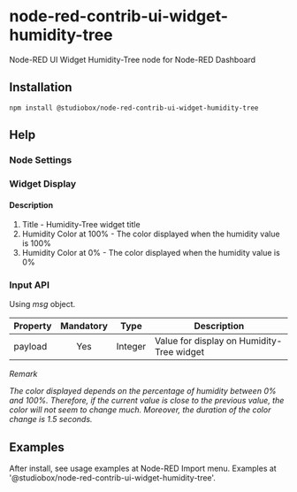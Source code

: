 # node-red-contrib-ui-widget-humidity-tree
Node-RED UI Widget Humidity-Tree node for Node-RED Dashboard

## Installation
```
npm install @studiobox/node-red-contrib-ui-widget-humidity-tree
```

## Help

### Node Settings



### Widget Display



#### Description

1. Title - Humidity-Tree widget title
2. Humidity Color at 100% - The color displayed when the humidity value is 100%
3. Humidity Color at 0% - The color displayed when the humidity value is 0%

### Input API
Using *msg* object.

| Property     | Mandatory   | Type    | Description |
| ------------ |:-----------:|:-------:| ----------- |
| payload      | Yes         | Integer | Value for display on Humidity-Tree widget |

*Remark*

*The color displayed depends on the percentage of humidity between 0% and 100%. Therefore, if the current value is close to the previous value, the color will not seem to change much. Moreover, the duration of the color change is 1.5 seconds.*

## Examples
After install, see usage examples at Node-RED Import menu. Examples at '@studiobox/node-red-contrib-ui-widget-humidity-tree'.